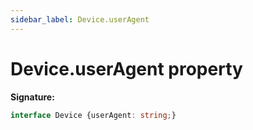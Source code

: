 ```yaml
---
sidebar_label: Device.userAgent
---
```

# Device.userAgent property

**Signature:**

```typescript
interface Device {userAgent: string;}
```
